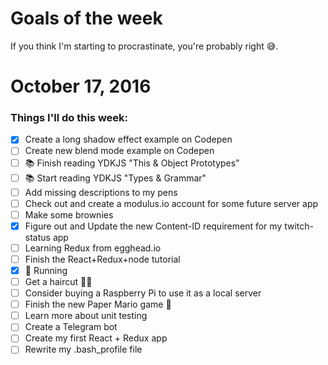 Goals of the week
=================

If you think I'm starting to procrastinate, you're probably right 😅.

# October 17, 2016

### Things I'll do this week:

- [x] Create a long shadow effect example on Codepen
- [ ] Create new blend mode example on Codepen
- [ ] 📚 Finish reading YDKJS "This & Object Prototypes"
- [ ] 📚 Start reading YDKJS "Types & Grammar"
- [ ] Add missing descriptions to my pens
- [ ] Check out and create a modulus.io account for some future server app
- [ ] Make some brownies
- [x] Figure out and Update the new Content-ID requirement for my twitch-status app
- [ ] Learning Redux from egghead.io
- [ ] Finish the React+Redux+node tutorial
- [x] 🏃 Running
- [ ] Get a haircut 💇‍♂️
- [ ] Consider buying a Raspberry Pi to use it as a local server
- [ ] Finish the new Paper Mario game 👾
- [ ] Learn more about unit testing
- [ ] Create a Telegram bot
- [ ] Create my first React + Redux app
- [ ] Rewrite my .bash_profile file